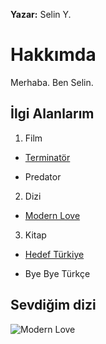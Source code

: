 **Yazar:** Selin Y.
# Hakkımda

Merhaba. Ben Selin.

## İlgi Alanlarım

1. Film
- [Terminatör](https://www.imdb.com/title/tt0088247/)

- Predator
2. Dizi
- [Modern Love](https://www.imdb.com/title/tt8543390/)

3. Kitap

- [Hedef Türkiye](https://www.goodreads.com/book/show/10291164-hedef-t-rkiye?from_search=true&from_srp=true&qid=8uF0jbyZhe&rank=1)

- Bye Bye Türkçe


## Sevdiğim dizi

![Modern Love](https://iyikigormusum.com/uploads/3097a23a7aa7beff8347bc6b2942ca68.jpeg)
